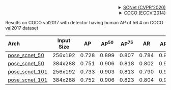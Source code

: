 <!-- [ALGORITHM] -->

<details>
<summary align="right"><a href="http://openaccess.thecvf.com/content_CVPR_2020/html/Liu_Improving_Convolutional_Networks_With_Self-Calibrated_Convolutions_CVPR_2020_paper.html">SCNet (CVPR'2020)</a></summary>

```bibtex
@inproceedings{liu2020improving,
  title={Improving Convolutional Networks with Self-Calibrated Convolutions},
  author={Liu, Jiang-Jiang and Hou, Qibin and Cheng, Ming-Ming and Wang, Changhu and Feng, Jiashi},
  booktitle={Proceedings of the IEEE/CVF Conference on Computer Vision and Pattern Recognition},
  pages={10096--10105},
  year={2020}
}
```

</details>

<!-- [DATASET] -->

<details>
<summary align="right"><a href="https://link.springer.com/chapter/10.1007/978-3-319-10602-1_48">COCO (ECCV'2014)</a></summary>

```bibtex
@inproceedings{lin2014microsoft,
  title={Microsoft coco: Common objects in context},
  author={Lin, Tsung-Yi and Maire, Michael and Belongie, Serge and Hays, James and Perona, Pietro and Ramanan, Deva and Doll{\'a}r, Piotr and Zitnick, C Lawrence},
  booktitle={European conference on computer vision},
  pages={740--755},
  year={2014},
  organization={Springer}
}
```

</details>

Results on COCO val2017 with detector having human AP of 56.4 on COCO val2017 dataset

| Arch | Input Size | AP | AP<sup>50</sup> | AP<sup>75</sup> | AR | AR<sup>50</sup> | ckpt | log |
| :----------------- | :-----------: | :------: | :------: | :------: | :------: | :------: |:------: |:------: |
| [pose_scnet_50](/configs/body/2d_kpt_sview_rgb_img/topdown_heatmap/coco/scnet50_coco_256x192.py)   | 256x192 | 0.728 | 0.899 | 0.807 | 0.784 | 0.938 | [ckpt](https://download.openmmlab.com/mmpose/top_down/scnet/scnet50_coco_256x192-6920f829_20200709.pth) | [log](https://download.openmmlab.com/mmpose/top_down/scnet/scnet50_coco_256x192_20200709.log.json) |
| [pose_scnet_50](/configs/body/2d_kpt_sview_rgb_img/topdown_heatmap/coco/scnet50_coco_384x288.py)   | 384x288 | 0.751 | 0.906 | 0.818 | 0.802 | 0.943 | [ckpt](https://download.openmmlab.com/mmpose/top_down/scnet/scnet50_coco_384x288-9cacd0ea_20200709.pth) | [log](https://download.openmmlab.com/mmpose/top_down/scnet/scnet50_coco_384x288_20200709.log.json) |
| [pose_scnet_101](/configs/body/2d_kpt_sview_rgb_img/topdown_heatmap/coco/scnet101_coco_256x192.py)  | 256x192 | 0.733 | 0.903 | 0.813 | 0.790 | 0.941 | [ckpt](https://download.openmmlab.com/mmpose/top_down/scnet/scnet101_coco_256x192-6d348ef9_20200709.pth) | [log](https://download.openmmlab.com/mmpose/top_down/scnet/scnet101_coco_256x192_20200709.log.json) |
| [pose_scnet_101](/configs/body/2d_kpt_sview_rgb_img/topdown_heatmap/coco/scnet101_coco_384x288.py)  | 384x288 | 0.752 | 0.906 | 0.823 | 0.804 | 0.943 | [ckpt](https://download.openmmlab.com/mmpose/top_down/scnet/scnet101_coco_384x288-0b6e631b_20200709.pth) | [log](https://download.openmmlab.com/mmpose/top_down/scnet/scnet101_coco_384x288_20200709.log.json) |
